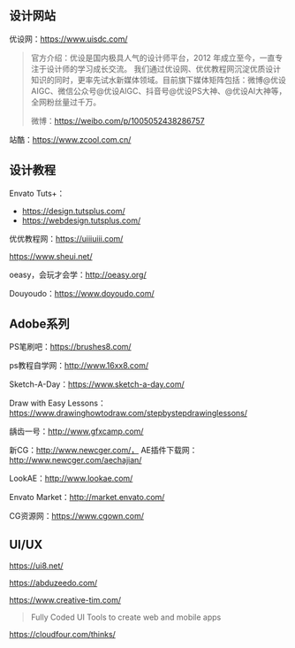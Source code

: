 ## 设计网站

优设网：https://www.uisdc.com/

> 官方介绍：优设是国内极具人气的设计师平台，2012 年成立至今，一直专注于设计师的学习成长交流。 我们通过优设网、优优教程网沉淀优质设计知识的同时，更率先试水新媒体领域。目前旗下媒体矩阵包括：微博@优设AIGC、微信公众号@优设AIGC、抖音号@优设PS大神、@优设AI大神等，全网粉丝量过千万。
>
> 微博：https://weibo.com/p/1005052438286757

站酷：https://www.zcool.com.cn/

## 设计教程

Envato Tuts+：

- https://design.tutsplus.com/
- https://webdesign.tutsplus.com/

优优教程网：https://uiiiuiii.com/

https://www.sheui.net/

oeasy，会玩才会学：http://oeasy.org/

Douyoudo：https://www.doyoudo.com/

## Adobe系列

PS笔刷吧：https://brushes8.com/

ps教程自学网：http://www.16xx8.com/

 Sketch-A-Day：https://www.sketch-a-day.com/

Draw with Easy Lessons：https://www.drawinghowtodraw.com/stepbystepdrawinglessons/

龋齿一号：http://www.gfxcamp.com/

新CG：http://www.newcger.com/， AE插件下载网：http://www.newcger.com/aechajian/

LookAE：http://www.lookae.com/

Envato Market：http://market.envato.com/

CG资源网：https://www.cgown.com/

## UI/UX

https://ui8.net/

https://abduzeedo.com/

https://www.creative-tim.com/
> Fully Coded UI Tools to create web and mobile apps

https://cloudfour.com/thinks/